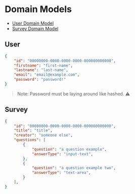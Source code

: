 # Domain Models

- [User Domain Model](#user)
- [Survey Domain Model](#survey)

## User

```json
{
    "id": "00000000-0000-0000-0000-000000000000",
    "firstname": "first-name",
    "lastname": "last-name",
    "email": "email@example.com",
    "password": "password!"
}
```

> Note: Password must be laying around like hashed. ⚠️

## Survey

```json
{
    "id": "00000000-0000-0000-0000-000000000000",
    "title": "title",
    "creator": "someone else",
    "questions": [
        {
            "question": "a question example",
            "answerType": "input-text",
        },
        {
            "question": "a question example two",
            "answerType": "text-area",
        }
    ],
}
```
